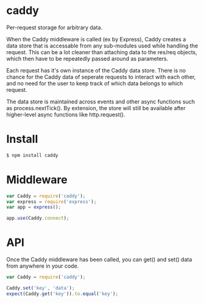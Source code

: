 caddy
=====

Per-request storage for arbitrary data.

When the Caddy middleware is called (ex by Express), Caddy creates a data store that is accessable from any sub-modules used while handling the request. This can be a lot cleaner than attaching data to the res/req objects, which then have to be repeatedly passed around as parameters.

Each request has it's own instance of the Caddy data store. There is no chance for the Caddy data of seperate requests to interact with each other, and no need for the user to keep track of which data belongs to which request.

The data store is maintained across events and other async functions such as process.nextTick(). By extension, the store will still be available after higher-level async functions like http.request().

Install
===

```sh
$ npm install caddy
```

Middleware
===

```js
var Caddy = require('caddy');
var express = require('express');
var app = express();

app.use(Caddy.connect);
```

API
===

Once the Caddy middleware has been called, you can get() and set() data from anywhere in your code.

```js
var Caddy = require('caddy');

Caddy.set('key', 'data');
expect(Caddy.get('key')).to.equal('key');
```
